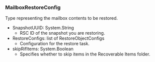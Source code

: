 ### MailboxRestoreConfig
Type representing the mailbox contents to be restored.

- SnapshotUUID: System.String
  - RSC ID of the snapshot you are restoring.
- RestoreConfigs: list of RestoreObjectConfigs
  - Configuration for the restore task.
- skipRifItems: System.Boolean
  - Specifies whether to skip items in the Recoverable Items folder.
